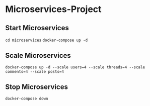 # Microservices-Project

## Start Microservices
`cd microservices`
`docker-compose up -d`

## Scale Microservices
`docker-compose up -d --scale users=4 --scale threads=4 --scale comments=4 --scale posts=4`

## Stop Microservices
`docker-compose down`
